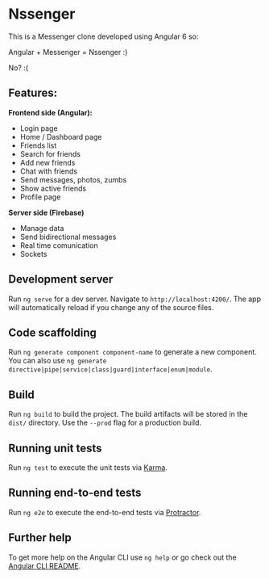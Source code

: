 # Nssenger

This is a Messenger clone developed using Angular 6 so:

Angular + Messenger = Nssenger :)

No? :(

## Features:

**Frontend side (Angular):**
* Login page
* Home / Dashboard page
* Friends list
* Search for friends
* Add new friends
* Chat with friends
* Send messages, photos, zumbs
* Show active friends
* Profile page

**Server side (Firebase)**
* Manage data
* Send bidirectional messages
* Real time comunication
* Sockets

## Development server

Run `ng serve` for a dev server. Navigate to `http://localhost:4200/`. The app will automatically reload if you change any of the source files.

## Code scaffolding

Run `ng generate component component-name` to generate a new component. You can also use `ng generate directive|pipe|service|class|guard|interface|enum|module`.

## Build

Run `ng build` to build the project. The build artifacts will be stored in the `dist/` directory. Use the `--prod` flag for a production build.

## Running unit tests

Run `ng test` to execute the unit tests via [Karma](https://karma-runner.github.io).

## Running end-to-end tests

Run `ng e2e` to execute the end-to-end tests via [Protractor](http://www.protractortest.org/).

## Further help

To get more help on the Angular CLI use `ng help` or go check out the [Angular CLI README](https://github.com/angular/angular-cli/blob/master/README.md).
